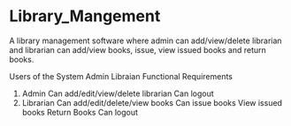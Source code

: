 # Library_Mangement

A library management software where admin can add/view/delete librarian and librarian can add/view books, issue, view issued books and return books.

Users of the System
  Admin
  Libraian
Functional Requirements
1. Admin
  Can add/edit/view/delete librarian
  Can logout
2. Librarian
  Can add/edit/delete/view books
  Can issue books
  View issued books
  Return Books
  Can logout

